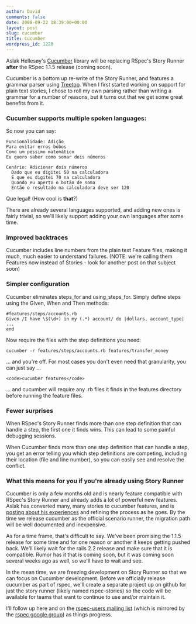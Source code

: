```yaml
---
author: David
comments: false
date: 2008-09-22 18:39:00+00:00
layout: post
slug: cucumber
title: Cucumber
wordpress_id: 1220
---
```


Aslak Hellesøy's [Cucumber](http://github.com/aslakhellesoy/cucumber) library will be replacing RSpec's Story Runner **after** the RSpec 1.1.5 release (coming soon).






Cucumber is a bottom up re-write of the Story Runner, and features a grammar parser using [Treetop](http://treetop.rubyforge.org/). When I first started working on support for plain text stories, I chose to roll my own parsing rather than writing a grammar for a number of reasons, but it turns out that we get some great benefits from it.






### Cucumber supports multiple spoken languages:






So now you can say:





    
    
    Funcionalidade: Adição
    Para evitar erros bobos
    Como um péssimo matemático
    Eu quero saber como somar dois números
    
    Cenário: Adicionar dois números
      Dado que eu digitei 50 na calculadora
      E que eu digitei 70 na calculadora
      Quando eu aperto o botão de soma
      Então o resultado na calculadora deve ser 120
    





Que legal! (How cool is **that**?)






There are already several languages supported, and adding new ones is fairly trivial, so we'll likely support adding your own languages after some time.






### Improved backtraces






Cucumber includes line numbers from the plain text Feature files, making it much, much easier to understand failures. (NOTE: we're calling them Features now instead of Stories - look for another post on that subject soon)






### Simpler configuration






Cucumber eliminates steps_for and using_steps_for. Simply define steps using the Given, When and Then methods:





    
    
    #features/steps/accounts.rb
    Given /I have \$(\d+) in my (.*) account/ do |dollars, account_type|
    ...
    end
    





Now require the files with the step definitions you need:





    
    
    cucumber -r features/steps/accounts.rb features/transfer_money
    





... and you're off. For most cases you don't even need that granularity, you can just say …





    
    <code>cucumber features</code>






... and cucumber will require any .rb files it finds in the features directory before running the feature files.






### Fewer surprises






When RSpec's Story Runner finds more than one step definition that can handle a step, the first one it finds wins. This can lead to some painful debugging sessions.






When Cucumber finds more than one step definition that can handle a step, you get an error telling you which step definitions are competing, including their location (file and line number), so you can easily see and resolve the conflict.






### What this means for you if you're already using Story Runner






Cucumber is only a few months old and is nearly feature compatible with RSpec's Story Runner and already adds a lot of powerful new features. Aslak has converted many, many stories to cucumber features, and is [posting about his experiences](http://github.com/aslakhellesoy/cucumber/wikis/migration-from-rspec-stories) and refining the process as he goes. By the time we release cucumber as the official scenario runner, the migration path will be well documented and inexpensive.






As for a time frame, that's difficult to say. We've been promising the 1.1.5 release for some time and for one reason or another it keeps getting pushed back. We'll likely wait for the rails 2.2 release and make sure that it is compatible. Rumor has it that is coming soon, but it was coming soon several weeks ago as well, so we'll have to wait and see.






In the mean time, we are freezing development on Story Runner so that we can focus on Cucumber development. Before we officially release cucumber as part of rspec, we'll create a separate project up on github for just the story runner (likely named rspec-stories) so the code will be available for teams that want to continue to use and/or maintain it.






I'll follow up here and on the [rspec-users mailing list](http://rubyforge.org/mailman/listinfo/rspec-users) (which is mirrored by the [rspec google group](http://groups.google.com/group/rspec)) as things progress.
